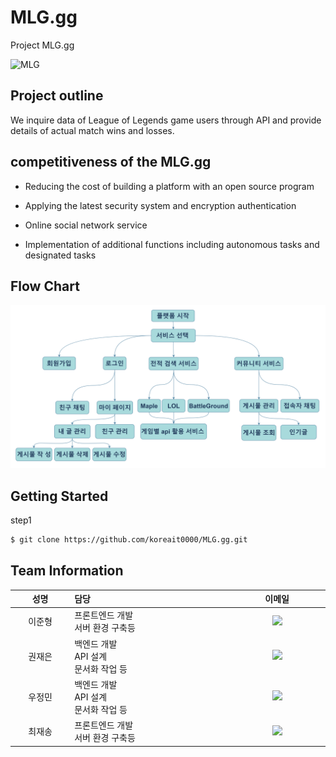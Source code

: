 # MLG.gg
Project MLG.gg

![MLG](https://user-images.githubusercontent.com/81272766/124679847-2e04e980-df00-11eb-9d8a-b62803655eeb.png)

## Project outline


We inquire data of League of Legends game users through API and provide details of actual match wins and losses.

## competitiveness of the MLG.gg
- Reducing the cost of building a platform with an open source program
 <!--오픈소스로 이루어진 프로그램으로 플랫폼 구축 비용 절감-->
- Applying the latest security system and encryption authentication
 <!-- 최신 보안 시스템 및 암호화 인증 적용-->
- Online social network service 
 <!--온라인 소셜 네트워크 서비스-->
- Implementation of additional functions including autonomous tasks and designated tasks 
 <!--자율과제 및 지정과제를 포함한 추가 기능 구현-->


## Flow Chart

<img src="/documents/storyboard.png"></img>

## Getting Started

<p>step1</p>

```bash
$ git clone https://github.com/koreait0000/MLG.gg.git
```

## Team Information
<table width="788">
<thead>
<tr>
<th width="100" align="center">성명</th>
<th width="150" align="left">담당</th>
<th width="175" align="center">이메일</th>
</tr> 
</thead>
<tbody>
<tr>
<td width="100" align="center">이준형</td>
<td width="150">프론트엔드 개발<br>서버 환경 구축등</td>
<td width="175" align="center">
	<a href="mailto:dksms78@gmail.com"><img src="https://img.shields.io/static/v1?label=&message=dksms78@gmail.com&color=orange&style=flat-square&logo=gmail"></a>
	</td>
</tr>
<tr>
<td width="100" align="center">권재은</td>
<td width="300">백엔드 개발<br>API 설계<br>문서화 작업 등</td>
<td width="175" align="center">
	<a href="mailto:kjeonghoon065@gmail.com"><img src="https://img.shields.io/static/v1?label=&message=kjeonghoon065@gmail.com&color=green&style=flat-square&logo=gmail"></a>
	</td>
</tr>
<tr>  
  <td width="100" align="center">우정민</td>
<td width="300">백엔드 개발<br>API 설계<br>문서화 작업 등</td>
<td width="175" align="center">
	<a href="mailto:wjdals053@gmail.com"><img src="https://img.shields.io/static/v1?label=&message=kjeonghoon065@gmail.com&color=green&style=flat-square&logo=gmail"></a>
	</td>
  </tr>
<tr>  
  <td width="100" align="center">최재송</td>
<td width="300">프론트엔드 개발<br>서버 환경 구축등</td>
<td width="175" align="center">
	<a href="mailto:kjeonghoon065@gmail.com"><img src="https://img.shields.io/static/v1?label=&message=kjeonghoon065@gmail.com&color=green&style=flat-square&logo=gmail"></a>
	</td>

</tr>
</tbody>
</table>
<br>
